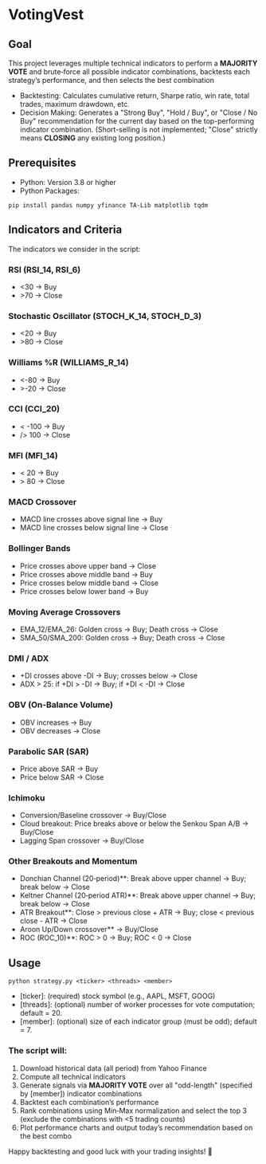 # VotingVest

## Goal

This project leverages multiple technical indicators to perform a **MAJORITY VOTE** and brute‑force all possible indicator combinations, backtests each strategy’s performance, and then selects the best combination

- Backtesting: Calculates cumulative return, Sharpe ratio, win rate, total trades, maximum drawdown, etc.
- Decision Making: Generates a "Strong Buy", "Hold / Buy", or "Close / No Buy" recommendation for the current day based on the top-performing indicator combination. (Short-selling is not implemented; "Close" strictly means **CLOSING** any existing long position.)

## Prerequisites
- Python: Version 3.8 or higher
- Python Packages:
```
pip install pandas numpy yfinance TA-Lib matplotlib tqdm
```

## Indicators and Criteria
The indicators we consider in the script:

### RSI (RSI_14, RSI_6)
- <30 → Buy
- \>70 → Close

### Stochastic Oscillator (STOCH_K_14, STOCH_D_3)
- <20 → Buy
- \>80 → Close

### Williams %R (WILLIAMS_R_14)
- <-80 → Buy
- \>-20 → Close

### CCI (CCI_20)
- < -100 → Buy
- /> 100 → Close

### MFI (MFI_14)
- < 20 → Buy
- \> 80 → Close

### MACD Crossover
- MACD line crosses above signal line → Buy
- MACD line crosses below signal line → Close

### Bollinger Bands
- Price crosses above upper band → Close
- Price crosses above middle band → Buy
- Price crosses below middle band → Close
- Price crosses below lower band → Buy

### Moving Average Crossovers
- EMA_12/EMA_26: Golden cross → Buy; Death cross → Close
- SMA_50/SMA_200: Golden cross → Buy; Death cross → Close

### DMI / ADX
- +DI crosses above -DI → Buy; crosses below → Close
- ADX > 25: if +DI > -DI → Buy; if +DI < -DI → Close

### OBV (On‑Balance Volume)
- OBV increases → Buy
- OBV decreases → Close

### Parabolic SAR (SAR)
- Price above SAR → Buy
- Price below SAR → Close

### Ichimoku
- Conversion/Baseline crossover → Buy/Close
- Cloud breakout: Price breaks above or below the Senkou Span A/B → Buy/Close
- Lagging Span crossover → Buy/Close

### Other Breakouts and Momentum
- Donchian Channel (20‑period)**: Break above upper channel → Buy; break below → Close
- Keltner Channel (20‑period ATR)**: Break above upper channel → Buy; break below → Close
- ATR Breakout**: Close > previous close + ATR → Buy; close < previous close - ATR → Close
- Aroon Up/Down crossover** → Buy/Close
- ROC (ROC_10)**: ROC > 0 → Buy; ROC < 0 → Close

## Usage
```
python strategy.py <ticker> <threads> <member>
```
- [ticker]: (required) stock symbol (e.g., AAPL, MSFT, GOOG)
- [threads]: (optional) number of worker processes for vote computation; default = 20.
- [member]: (optional) size of each indicator group (must be odd); default = 7.

### The script will:

1. Download historical data (all period) from Yahoo Finance
2. Compute all technical indicators
3. Generate signals via **MAJORITY VOTE** over all "odd-length" (specified by [member]) indicator combinations
4. Backtest each combination’s performance
5. Rank combinations using Min‑Max normalization and select the top 3 (exclude the combinations with <5 trading counts)
6. Plot performance charts and output today’s recommendation based on the best combo

Happy backtesting and good luck with your trading insights! 🎯

